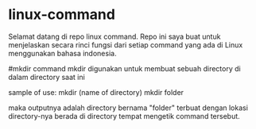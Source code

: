 # linux-command

Selamat datang di repo linux command. Repo ini saya buat untuk menjelaskan secara rinci fungsi dari setiap command yang ada di Linux menggunakan bahasa indonesia.

#mkdir
command mkdir digunakan untuk membuat sebuah directory di dalam directory saat ini

sample of use:
mkdir (name of directory)
mkdir folder

maka outputnya adalah directory bernama "folder" terbuat dengan lokasi directory-nya berada di directory tempat mengetik command tersebut.
